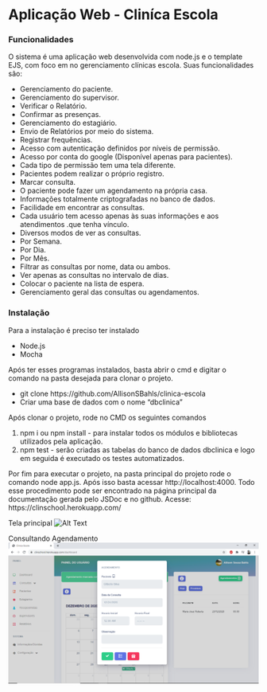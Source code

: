 # Aplicação Web - Cliníca Escola

<h3> Funcionalidades </h3>
<p>O sistema é uma aplicação web desenvolvida com node.js e o template EJS, com foco em no gerenciamento clínicas escola. Suas funcionalidades são:</p>
<ul>
<li>Gerenciamento do paciente.</li>
<li>Gerenciamento do supervisor.</li>
<li>Verificar o Relatório.</li>
<li>Confirmar as presenças.</li>
<li>Gerenciamento do estagiário.</li>
<li>Envio de Relatórios por meio do sistema.</li>
<li>Registrar frequências.</li>
<li>Acesso com autenticação definidos por níveis de permissão.</li>
<li>Acesso por conta do google (Disponível apenas para pacientes).</li>
<li>Cada tipo de permissão tem uma tela diferente.</li>
<li>Pacientes podem realizar o próprio registro.</li>
<li>Marcar consulta.</li>
<li>O paciente pode fazer um agendamento na própria casa.</li>
<li>Informações totalmente criptografadas no banco de dados.</li>
<li>Facilidade em encontrar as consultas.</li>
<li>Cada usuário tem acesso apenas às suas informações e aos atendimentos .que tenha vínculo.</li></li>
<li>Diversos modos de ver as consultas.</li>
<li>Por Semana.</li>
<li>Por Dia.</li>
<li>Por Mês.</li>
<li>Filtrar as consultas por nome, data ou ambos.</li>
<li>Ver apenas as consultas no intervalo de dias.</li>
<li>Colocar o paciente na lista de espera.</li>
<li>Gerenciamento geral das consultas ou agendamentos.</li>
</ul>

 <h3>Instalação  </h3>
<p>Para a instalação é preciso ter instalado</p>
<ul>
<li>Node.js </li>
<li>Mocha</li>
</ul>

<p>Após ter esses programas instalados, basta abrir o cmd e digitar o comando na pasta desejada para clonar o projeto.</p>
<ul>
<li>git clone https://github.com/AllisonSBahls/clinica-escola</li>
<li>Criar uma base de dados com o nome “dbclinica”</li>
</ul>	
	<p>Após clonar o projeto, rode no CMD os seguintes comandos</p>
<ol>
<li>npm i ou npm install - para instalar todos os módulos e bibliotecas utilizados pela aplicação. </li>
<li>npm test - serão criadas as tabelas do banco de dados dbclinica e logo em seguida é executado os testes automatizados.</li>
	</ol>
	Por fim para executar o projeto, na pasta principal do projeto rode o comando node app.js. Após isso basta acessar http://localhost:4000.
Todo esse procedimento pode ser encontrado na página principal da documentação gerada pelo JSDoc e no github.
Acesse:
https://clinschool.herokuapp.com/

Tela principal
![Alt Text](https://github.com/AllisonSBahls/clinica-escola/blob/master/app/public/img/doc/Sem%20t%C3%ADtulo.png)

Consultando Agendamento
![Alt Text](https://github.com/AllisonSBahls/clinica-escola/blob/master/app/public/img/doc/2.png)


